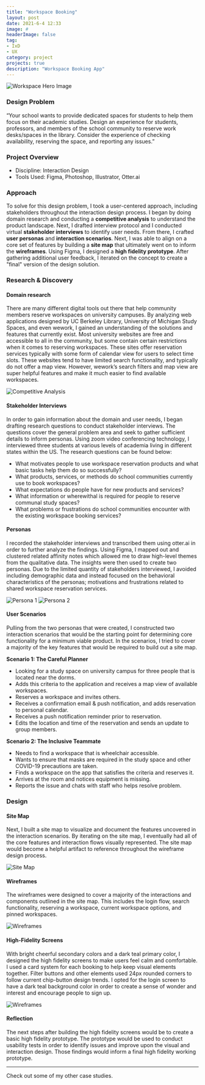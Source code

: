 ```yaml
---
title: "Workspace Booking"
layout: post
date: 2021-6-4 12:33
image: #
headerImage: false
tag:
- IxD
- UX
category: project
projects: true
description: "Workspace Booking App"
---
```


<img src="http://nicholasgiles.com/assets/images/workspace/workspace-hero.png" class="bigger-image" alt="Workspace Hero Image" />


### Design Problem

“Your school wants to provide dedicated spaces for students to help them focus on their academic studies. Design an experience for students, professors, and members of the school community to reserve work desks/spaces in the library. Consider the experience of checking availability, reserving the space, and reporting any issues.”

### Project Overview
* Discipline: Interaction Design
* Tools Used: Figma, Photoshop, Illustrator, Otter.ai

### Approach

To solve for this design problem, I took a user-centered approach, including stakeholders throughout the interaction design process. I began by doing domain research and conducting a **competitive analysis** to understand the product landscape. Next, I drafted interview protocol and I conducted virtual **stakeholder interviews** to identify user needs. From there, I crafted **user personas** and **interaction scenarios**. Next, I was able to align on a core set of features by building a **site map** that ultimately went on to inform the **wireframes**. Using Figma, I designed a **high fidelity prototype**. After gathering additional user feedback, I iterated on the concept to create a "final" version of the design solution.

### Research & Discovery

#### Domain research

There are many different digital tools out there that help community members reserve workspaces on university campuses. By analyzing web applications designed by UC Berkeley Library, University of Michigan Study Spaces, and even wework, I gained an understanding of the solutions and features that currently exist. Most university websites are free and accessible to all in the community, but some contain certain restrictions when it comes to reserving workspaces. These sites offer reservation services typically with some form of calendar view for users to select time slots. These websites tend to have limited search functionality, and typically do not offer a map view. However, wework’s search filters and map view are super helpful features and make it much easier to find available workspaces.

<img src="http://nicholasgiles.com/assets/images/workspace/competitiveanalysis.svg" class="bigger-image" alt="Competitive Analysis" />

#### Stakeholder Interviews

In order to gain information about the domain and user needs, I began drafting research questions to conduct stakeholder interviews. The questions cover the general problem area and seek to gather sufficient details to inform personas. Using zoom video conferencing technology, I interviewed three students at various levels of academia living in different states within the US. The research questions can be found below:

* What motivates people to use workspace reservation products and what basic tasks help them do so successfully?
* What products, services, or methods do school communities currently use to book workspaces?
* What expectations do people have for new products and services?
* What information or wherewithal is required for people to reserve communal study spaces?
* What problems or frustrations do school communities encounter with the existing workspace booking services?

#### Personas

I recorded the stakeholder interviews and transcribed them using otter.ai in order to further analyze the findings. Using Figma, I mapped out and clustered related affinity notes which allowed me to draw high-level themes from the qualitative data. The insights were then used to create two personas. Due to the limited quantity of stakeholders interviewed, I avoided including demographic data and instead focused on the behavioral characteristics of the personas; motivations and frustrations related to shared workspace reservation services.

<img src="http://nicholasgiles.com/assets/images/workspace/persona1.svg" class="bigger-image" alt="Persona 1" />
<img src="http://nicholasgiles.com/assets/images/workspace/persona2.svg" class="bigger-image" alt="Persona 2" />

#### User Scenarios

Pulling from the two personas that were created, I constructed two interaction scenarios that would be the starting point for determining core functionality for a minimum viable product. In the scenarios, I tried to cover a majority of the key features that would be required to build out a site map.

**Scenario 1: The Careful Planner**

* Looking for a study space on university campus for three people that is located near the dorms.
* Adds this criteria to the application and receives a map view of available workspaces.
* Reserves a workspace and invites others.
* Receives a confirmation email & push notification, and adds reservation to personal calendar.
* Receives a push notification reminder prior to reservation.
* Edits the location and time of the reservation and sends an update to group members.

**Scenario 2: The Inclusive Teammate**

* Needs to find a workspace that is wheelchair accessible.
* Wants to ensure that masks are required in the study space and other COVID-19 precautions are taken.
* Finds a workspace on the app that satisfies the criteria and reserves it.
* Arrives at the room and notices equipment is missing.
* Reports the issue and chats with staff who helps resolve problem.

### Design

#### Site Map

Next, I built a site map to visualize and document the features uncovered in the interaction scenarios. By iterating on the site map, I eventually had all of the core features and interaction flows visually represented. The site map would become a helpful artifact to reference throughout the wireframe design process.

<img src="http://nicholasgiles.com/assets/images/workspace/sitemap.svg" class="bigger-image" alt="Site Map" />

#### Wireframes

The wireframes were designed to cover a majority of the interactions and components outlined in the site map. This includes the login flow, search functionality, reserving a workspace, current workspace options, and pinned workspaces.

<img src="http://nicholasgiles.com/assets/images/workspace/wireframes.svg" class="bigger-image" alt="Wireframes" />

#### High-Fidelity Screens

With bright cheerful secondary colors and a dark teal primary color, I designed the high fidelity screens to make users feel calm and comfortable. I used a card system  for each booking to help keep visual elements together. Filter buttons and other elements used 24px rounded corners to follow current chip-button design trends. I opted for the login screen to have a dark teal background color in order to create a sense of wonder and interest and encourage people to sign up.

<img src="http://nicholasgiles.com/assets/images/workspace/workspace-hifi.svg" class="bigger-image" alt="Wireframes" />


#### Reflection

The next steps after building the high fidelity screens would be to create a basic high fidelity prototype. The prototype would be used to conduct usability tests in order to identify issues and improve upon the visual and interaction design. Those findings would inform a final high fidelity working prototype.

---

Check out some of my other <span class="evidence"><a href="https://nicholasgiles.com/projects/" style="text-decoration: none">case studies</a></span>.
